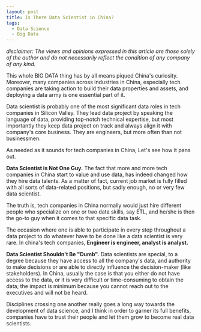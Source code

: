 ```yaml
---
layout: post
title: Is There Data Scientist in China? 
tags: 
  - Data Science
  - Big Data
---
```

_disclaimer: The views and opinions expressed in this article are those solely of the author and do not necessarily reflect the condition of any company of any kind._

This whole BIG DATA thing has by all means piqued China's curiosity. Moreover, many companies across industries in China, especially tech companies are taking action to build their data properties and assets, and deploying a data army is one essential part of it. 

Data scientist is probably one of the most significant data roles in tech companies in Silicon Valley. They lead data project by speaking the language of data, providing top-notch technical expertise, but most importantly they keep data project on track and always align it with company's core business. They are engineers, but more often than not businessmen.

As needed as it sounds for tech companies in China, Let's see how it pans out.

__Data Scientist is Not One Guy.__ The fact that more and more tech companies in China start to value and use data, has indeed changed how they hire data talents. As a matter of fact, current job market is fully filled with all sorts of data-related positions, but sadly enough, no or very few data scientist. 

The truth is, tech companies in China normally would just hire different people who specialize on one or two data skills, say ETL, and he/she is then the go-to guy when it comes to that specific data task. 

The occasion where one is able to participate in every step throughout a data project to do whatever have to be done like a data scientist is very rare. In china's tech companies, __Engineer is engineer, analyst is analyst.__

__Data Scientist Shouldn't Be "Dumb".__ Data scientists are special, to a degree because they have access to all the company's data, and authority to make decisions or are able to directly influence the decision-maker (like stakeholders). In China, usually the case is that you either do not have access to the data, or it is very difficult or time-consuming to obtain the data; the impact is minimum because you cannot reach out to the executives and will not be heard.

Disciplines crossing one another really goes a long way towards the development of data science, and I think in order to garner its full benefits, companies have to trust their people and let them grow to become real data scientists. 